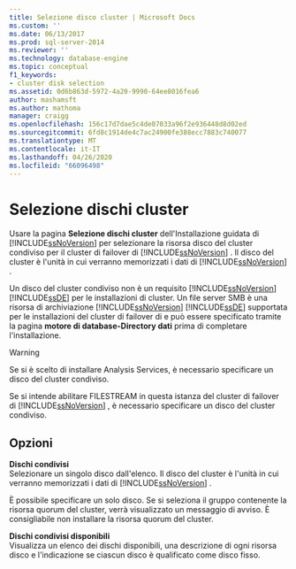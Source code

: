 ```yaml
---
title: Selezione disco cluster | Microsoft Docs
ms.custom: ''
ms.date: 06/13/2017
ms.prod: sql-server-2014
ms.reviewer: ''
ms.technology: database-engine
ms.topic: conceptual
f1_keywords:
- cluster disk selection
ms.assetid: 0d6b863d-5972-4a20-9990-64ee8016fea6
author: mashamsft
ms.author: mathoma
manager: craigg
ms.openlocfilehash: 156c17d7dae5c4de07033a96f2e936448d8d02ed
ms.sourcegitcommit: 6fd8c1914de4c7ac24900fe388ecc7883c740077
ms.translationtype: MT
ms.contentlocale: it-IT
ms.lasthandoff: 04/26/2020
ms.locfileid: "66096498"
---
```

# <a name="cluster-disk-selection"></a>Selezione dischi cluster
  Usare la pagina **Selezione dischi cluster** dell'Installazione guidata di [!INCLUDE[ssNoVersion](../../includes/ssnoversion-md.md)] per selezionare la risorsa disco del cluster condiviso per il cluster di failover di [!INCLUDE[ssNoVersion](../../includes/ssnoversion-md.md)] . Il disco del cluster è l'unità in cui verranno memorizzati i dati di [!INCLUDE[ssNoVersion](../../includes/ssnoversion-md.md)] .  
  
 Un disco del cluster condiviso non è un requisito [!INCLUDE[ssNoVersion](../../includes/ssnoversion-md.md)] [!INCLUDE[ssDE](../../includes/ssde-md.md)] per le installazioni di cluster. Un file server SMB è una risorsa di archiviazione [!INCLUDE[ssNoVersion](../../includes/ssnoversion-md.md)] [!INCLUDE[ssDE](../../includes/ssde-md.md)] supportata per le installazioni del cluster di failover di e può essere specificato tramite la pagina **motore di database-Directory dati** prima di completare l'installazione.  
  
> [!WARNING]  
>  Se si è scelto di installare Analysis Services, è necessario specificare un disco del cluster condiviso.  
>   
>  Se si intende abilitare FILESTREAM in questa istanza del cluster di failover di [!INCLUDE[ssNoVersion](../../includes/ssnoversion-md.md)] , è necessario specificare un disco del cluster condiviso.  
  
## <a name="options"></a>Opzioni  
 **Dischi condivisi**  
 Selezionare un singolo disco dall'elenco. Il disco del cluster è l'unità in cui verranno memorizzati i dati di [!INCLUDE[ssNoVersion](../../includes/ssnoversion-md.md)] .  
  
 È possibile specificare un solo disco. Se si seleziona il gruppo contenente la risorsa quorum del cluster, verrà visualizzato un messaggio di avviso. È consigliabile non installare la risorsa quorum del cluster.  
  
 **Dischi condivisi disponibili**  
 Visualizza un elenco dei dischi disponibili, una descrizione di ogni risorsa disco e l'indicazione se ciascun disco è qualificato come disco fisso.  
  
  
